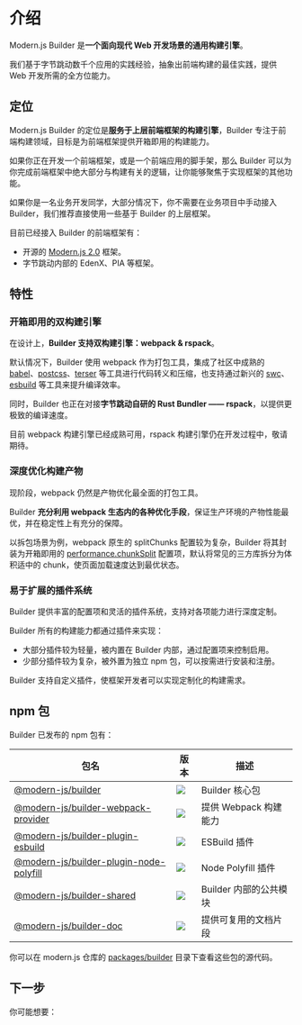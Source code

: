 # 介绍

Modern.js Builder 是**一个面向现代 Web 开发场景的通用构建引擎**。

我们基于字节跳动数千个应用的实践经验，抽象出前端构建的最佳实践，提供 Web 开发所需的全方位能力。

## 定位

Modern.js Builder 的定位是**服务于上层前端框架的构建引擎**，Builder 专注于前端构建领域，目标是为前端框架提供开箱即用的构建能力。

如果你正在开发一个前端框架，或是一个前端应用的脚手架，那么 Builder 可以为你完成前端框架中绝大部分与构建有关的逻辑，让你能够聚焦于实现框架的其他功能。

如果你是一名业务开发同学，大部分情况下，你不需要在业务项目中手动接入 Builder，我们推荐直接使用一些基于 Builder 的上层框架。

目前已经接入 Builder 的前端框架有：

- 开源的 [Modern.js 2.0](https://github.com/modern-js-dev/modern.js) 框架。
- 字节跳动内部的 EdenX、PIA 等框架。

## 特性

### 开箱即用的双构建引擎

在设计上，**Builder 支持双构建引擎：webpack & rspack**。

默认情况下，Builder 使用 webpack 作为打包工具，集成了社区中成熟的 [babel](https://github.com/babel/babel)、[postcss](https://github.com/postcss/postcss)、[terser](https://github.com/terser/terser) 等工具进行代码转义和压缩，也支持通过新兴的 [swc](https://github.com/swc-project/swc)、[esbuild](https://github.com/evanw/esbuild) 等工具来提升编译效率。

同时，Builder 也正在对接**字节跳动自研的 Rust Bundler —— rspack**，以提供更极致的编译速度。

目前 webpack 构建引擎已经成熟可用，rspack 构建引擎仍在开发过程中，敬请期待。

### 深度优化构建产物

现阶段，webpack 仍然是产物优化最全面的打包工具。

Builder **充分利用 webpack 生态内的各种优化手段**，保证生产环境的产物性能最优，并在稳定性上有充分的保障。

以拆包场景为例，webpack 原生的 splitChunks 配置较为复杂，Builder 将其封装为开箱即用的 [performance.chunkSplit](/zh/api/config-performance.html#performance-chunksplit) 配置项，默认将常见的三方库拆分为体积适中的 chunk，使页面加载速度达到最优状态。

### 易于扩展的插件系统

Builder 提供丰富的配置项和灵活的插件系统，支持对各项能力进行深度定制。

Builder 所有的构建能力都通过插件来实现：

- 大部分插件较为轻量，被内置在 Builder 内部，通过配置项来控制启用。
- 少部分插件较为复杂，被外置为独立 npm 包，可以按需进行安装和注册。

Builder 支持自定义插件，使框架开发者可以实现定制化的构建需求。

## npm 包

Builder 已发布的 npm 包有：

| 包名                                                                                                             | 版本                                                                                        | 描述                   |
| ---------------------------------------------------------------------------------------------------------------- | ------------------------------------------------------------------------------------------- | ---------------------- |
| [@modern-js/builder](https://www.npmjs.com/package/@modern-js/builder)                                           | ![](https://img.shields.io/npm/v/@modern-js/builder?style=flat-square)                      | Builder 核心包         |
| [@modern-js/builder-webpack-provider](https://www.npmjs.com/package/@modern-js/builder-webpack-provider)         | ![](https://img.shields.io/npm/v/@modern-js/builder-webpack-provider?style=flat-square)     | 提供 Webpack 构建能力  |
| [@modern-js/builder-plugin-esbuild](https://www.npmjs.com/package/@modern-js/builder-plugin-esbuild)             | ![](https://img.shields.io/npm/v/@modern-js/builder-plugin-esbuild?style=flat-square)       | ESBuild 插件           |
| [@modern-js/builder-plugin-node-polyfill](https://www.npmjs.com/package/@modern-js/builder-plugin-node-polyfill) | ![](https://img.shields.io/npm/v/@modern-js/builder-plugin-node-polyfill?style=flat-square) | Node Polyfill 插件     |
| [@modern-js/builder-shared](https://www.npmjs.com/package/@modern-js/builder-shared)                             | ![](https://img.shields.io/npm/v/@modern-js/builder-shared?style=flat-square)               | Builder 内部的公共模块 |
| [@modern-js/builder-doc](https://www.npmjs.com/package/@modern-js/builder-doc)                                   | ![](https://img.shields.io/npm/v/@modern-js/builder-doc?style=flat-square)                  | 提供可复用的文档片段   |

你可以在 modern.js 仓库的 [packages/builder](https://github.com/modern-js-dev/modern.js/tree/main/packages/builder/) 目录下查看这些包的源代码。

## 下一步

你可能想要：

<NextSteps>
  <Step href="/guide/quick-start.html" title="快速上手" description="了解如何使用 Builder"/>
  <Step href="/guide/features.html" title="功能导航" description="了解 Builder 提供的所有功能"/>
  <Step href="/api" title="查阅 API" description="查看详细的 API 文档"/>
</NextSteps>
